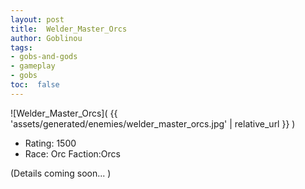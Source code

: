 ```yaml
---
layout: post
title:  Welder_Master_Orcs
author: Goblinou
tags:
- gobs-and-gods
- gameplay
- gobs
toc:  false
---
```


![Welder_Master_Orcs]( {{ 'assets/generated/enemies/welder_master_orcs.jpg' | relative_url }} )
- Rating: 1500
- Race: Orc  Faction:Orcs

(Details coming soon... )
